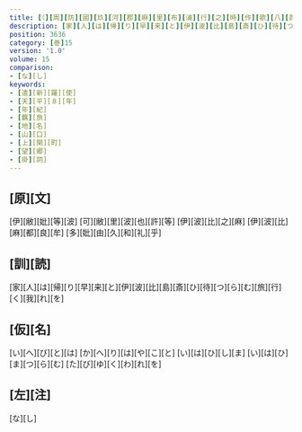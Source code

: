```yaml
---
title: [（][周][防][國][玖][河][郡][麻][里][布][浦][行][之][時][作][歌][八][首][）]
description: [家][人][は][帰][り][早][来][と][伊][波][比][島][斎][ひ][待][つ][ら][む][旅][行][く][我][れ][を]
position: 3636
category: [巻]15
version: '1.0'
volume: 15
comparison:
- [な][し]
keywords:
- [遣][新][羅][使]
- [天][平][８][年]
- [年][紀]
- [羈][旅]
- [地][名]
- [山][口]
- [上][関][町]
- [望][郷]
- [掛][詞]
---
```


## [原][文]

[伊][敝][妣][等][波] [可][敝][里][波][也][許][等] [伊][波][比][之][麻] [伊][波][比][麻][都][良][牟] [多][妣][由][久][和][礼][乎]

## [訓][読]

[家][人][は][帰][り][早][来][と][伊][波][比][島][斎][ひ][待][つ][ら][む][旅][行][く][我][れ][を]

## [仮][名]

[い][へ][び][と][は] [か][へ][り][は][や][こ][と] [い][は][ひ][し][ま] [い][は][ひ][ま][つ][ら][む] [た][び][ゆ][く][わ][れ][を]

## [左][注]

[な][し]
